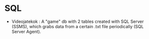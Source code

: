 # SQL
- Videojatekok : A "game" db with 2 tables created with SQL Server (SSMS), which grabs data from a certain .txt file periodically (SQL Server Agent).
